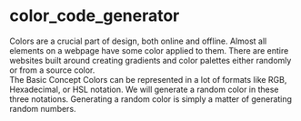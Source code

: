 # color_code_generator
 Colors are a crucial part of design, both online and offline. Almost all elements on a webpage have some color applied to them. There are entire websites built around creating gradients and color palettes either randomly or from a source color.  
 The Basic Concept
            Colors can be represented in a lot of formats like RGB, Hexadecimal, or HSL notation. We will generate a random color in these three notations. Generating a random color is simply a matter of generating random numbers.



